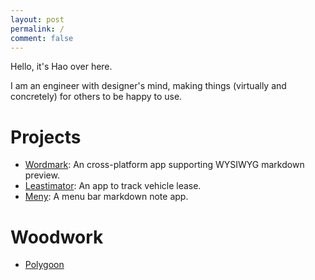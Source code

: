 ```yaml
---
layout: post
permalink: /
comment: false
---
```


Hello, it's Hao over here.

I am an engineer with designer's mind, making things (virtually and concretely) for others to be happy to use.

# Projects

- [Wordmark](/wordmark): An cross-platform app supporting WYSIWYG markdown preview.
- [Leastimator](/leastimator): An app to track vehicle lease.
- [Meny](/meny): A menu bar markdown note app.

# Woodwork

- [Polygoon](https://www.etsy.com/shop/Polygoon)